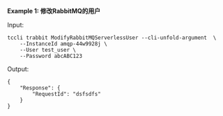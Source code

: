 **Example 1: 修改RabbitMQ的用户**



Input: 

```
tccli trabbit ModifyRabbitMQServerlessUser --cli-unfold-argument  \
    --InstanceId amqp-44w9928j \
    --User test_user \
    --Password abcABC123
```

Output: 
```
{
    "Response": {
        "RequestId": "dsfsdfs"
    }
}
```

